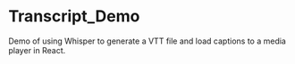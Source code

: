 # Transcript_Demo
 Demo of using Whisper to generate a VTT file and load captions to a media player in React.
